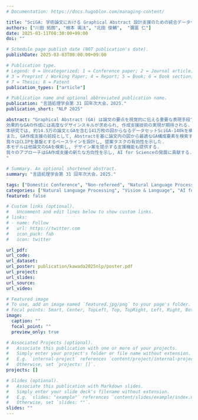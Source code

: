 ```yaml
---
# Documentation: https://docs.hugoblox.com/managing-content/

title: "SciGA: 学術論文における Graphical Abstract 設計支援のための統合データセット"
authors: ["川田 拓朗", "根本 颯汰", "北田 俊輔",  "彌冨 仁"]
date: 2025-03-11T08:30:00+09:00
doi: ""

# Schedule page publish date (NOT publication's date).
publishDate: 2025-03-03T00:00:00+09:00

# Publication type.
# Legend: 0 = Uncategorized; 1 = Conference paper; 2 = Journal article;
# 3 = Preprint / Working Paper; 4 = Report; 5 = Book; 6 = Book section;
# 7 = Thesis; 8 = Patent
publication_types: ["article"]

# Publication name and optional abbreviated publication name.
publication: "言語処理学会第 31 回年次大会，2025."
publication_short: "NLP 2025"

abstract: "Graphical Abstract (GA) は論文の要点を視覚的に伝える重要な表現手段である.
効果的なGAの作成には高度なデザインスキルが求められ, 作成支援技術の実現が期待される.
本研究では, 約14.5万の論文とGAを含む141万枚の図からなるデータセットSciGA-140kを構築した.
また, GA作成支援の前段として, Abstractを基に論文内の図から最適なGA構成要素を検索するタスクAbst2GA Retrievalを提案する.
我々はCLIPを基盤とするベースラインを設計し, 提案タスクの有効性を示した.
本モデルは他論文のGAを検索し, デザイン案を提示する支援機能も提供する.
我々のアプローチはGA作成支援の新たな方向性を示し, AI for Scienceの発展に貢献する.
"

# Summary. An optional shortened abstract.
summary: "言語処理学会第 31 回年次大会，2025."

tags: ["Domestic Conference", "Non-refereed", "Natural Language Processing", "Computer Vision", "Vision & Language", "AI for Science", "ANLP"]
categories: ["Natural Language Processing", "Vision & Language", "AI for Science"]
featured: false

# Custom links (optional).
#   Uncomment and edit lines below to show custom links.
# links:
# - name: Follow
#   url: https://twitter.com
#   icon_pack: fab
#   icon: twitter

url_pdf:
url_code:
url_dataset:
url_poster: publication/kawada2025nlp/poster.pdf
url_project:
url_slides:
url_source:
url_video:

# Featured image
# To use, add an image named `featured.jpg/png` to your page's folder. 
# Focal points: Smart, Center, TopLeft, Top, TopRight, Left, Right, BottomLeft, Bottom, BottomRight.
image:
  caption: ""
  focal_point: ""
  preview_only: true

# Associated Projects (optional).
#   Associate this publication with one or more of your projects.
#   Simply enter your project's folder or file name without extension.
#   E.g. `internal-project` references `content/project/internal-project/index.md`.
#   Otherwise, set `projects: []`.
projects: []

# Slides (optional).
#   Associate this publication with Markdown slides.
#   Simply enter your slide deck's filename without extension.
#   E.g. `slides: "example"` references `content/slides/example/index.md`.
#   Otherwise, set `slides: ""`.
slides: ""
---
```

